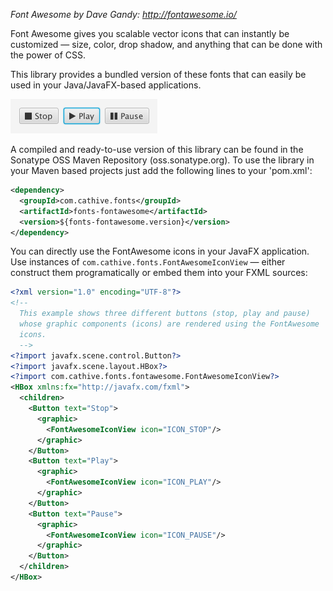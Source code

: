 *Font Awesome by Dave Gandy: http://fontawesome.io/*

Font Awesome gives you scalable vector icons that can instantly be customized —
size, color, drop shadow, and anything that can be done with the power of CSS.

This library provides a bundled version of these fonts that can easily be used in your Java/JavaFX-based applications.

![Screenshot](screenshot.png "Some example icons")

A compiled and ready-to-use version of this library can be found in the
Sonatype OSS Maven Repository (oss.sonatype.org). To use the library
in your Maven based projects just add the following lines to your
'pom.xml':

```xml
<dependency>
  <groupId>com.cathive.fonts</groupId>
  <artifactId>fonts-fontawesome</artifactId>
  <version>${fonts-fontawesome.version}</version>
</dependency>
```

You can directly use the FontAwesome icons in your JavaFX application.
Use instances of `com.cathive.fonts.FontAwesomeIconView` — either construct
them programatically or embed them into your FXML sources:

```xml
<?xml version="1.0" encoding="UTF-8"?>
<!--
  This example shows three different buttons (stop, play and pause)
  whose graphic components (icons) are rendered using the FontAwesome
  icons.
  -->
<?import javafx.scene.control.Button?>
<?import javafx.scene.layout.HBox?>
<?import com.cathive.fonts.fontawesome.FontAwesomeIconView?>
<HBox xmlns:fx="http://javafx.com/fxml">
  <children>
    <Button text="Stop">
      <graphic>
        <FontAwesomeIconView icon="ICON_STOP"/>
      </graphic>
    </Button>
    <Button text="Play">
      <graphic>
        <FontAwesomeIconView icon="ICON_PLAY"/>
      </graphic>
    </Button>
    <Button text="Pause">
      <graphic>
        <FontAwesomeIconView icon="ICON_PAUSE"/>
      </graphic>
    </Button>
  </children>
</HBox>
```
